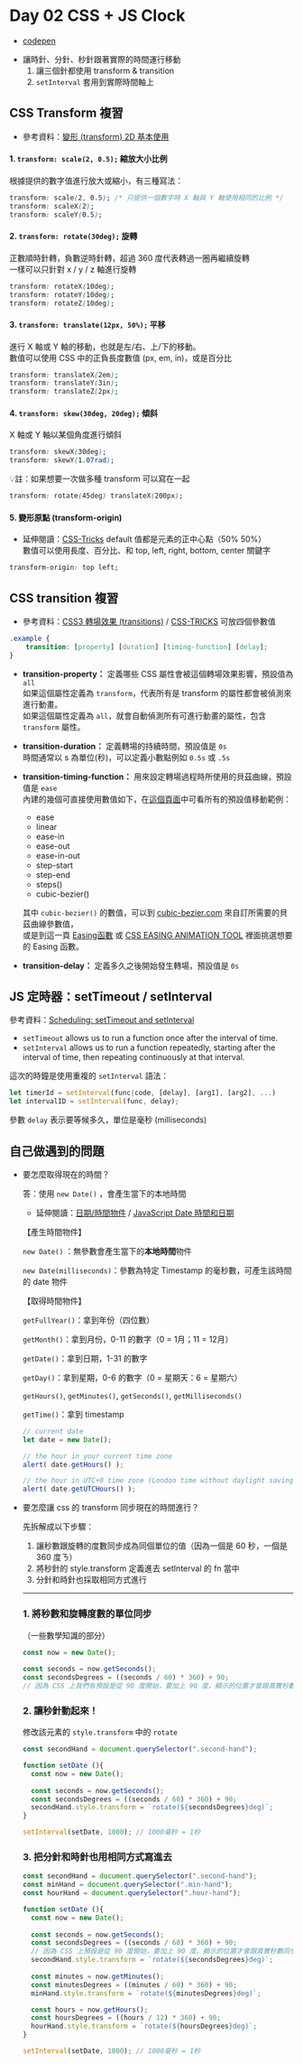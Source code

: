 # Day 02 CSS + JS Clock
- [codepen](https://codepen.io/elenachien/pen/xxdZOov?editors=1111)
* 讓時針、分針、秒針跟著實際的時間運行移動
  1. 讓三個針都使用 transform & transition
  2. `setInterval` 套用到實際時間軸上
## CSS Transform 複習
* 參考資料：[變形 (transform) 2D 基本使用](https://eyesofkids.gitbooks.io/css3/content/contents/transform2d.html)
#### 1. `transform: scale(2, 0.5);`  縮放大小比例
根據提供的數字值進行放大或縮小，有三種寫法：
```css
transform: scale(2, 0.5); /* 只提供一個數字時 X 軸與 Y 軸使用相同的比例 */
transform: scaleX(2);
transform: scaleY(0.5);
```
#### 2. `transform: rotate(30deg);`  旋轉
正數順時針轉，負數逆時針轉，超過 360 度代表轉過一圈再繼續旋轉 <br>
一樣可以只針對 x / y / z 軸進行旋轉
```css
transform: rotateX(10deg);
transform: rotateY(10deg);
transform: rotateZ(10deg);
```
#### 3. `transform: translate(12px, 50%);`  平移
進行 X 軸或 Y 軸的移動，也就是左/右、上/下的移動。<br>
數值可以使用 CSS 中的正負長度數值 (px, em, in)，或是百分比
```css
transform: translateX(2em);
transform: translateY(3in);
transform: translateZ(2px);
```
#### 4. `transform: skew(30deg, 20deg);`  傾斜
X 軸或 Y 軸以某個角度進行傾斜
```css
transform: skewX(30deg);
transform: skewY(1.07rad);
```
💡註：如果想要一次做多種 transform 可以寫在一起
```css
transform: rotate(45deg) translateX(200px);
```
#### 5. 變形原點 (transform-origin)
* 延伸閱讀：[CSS-Tricks](https://css-tricks.com/almanac/properties/t/transform-origin/)
default 值都是元素的正中心點（50% 50%）<br>
數值可以使用長度、百分比、和 top, left, right, bottom, center 關鍵字
```css
transform-origin: top left;
```
## CSS transition 複習
* 參考資料：[CSS3 轉場效果 (transitions)](https://eyesofkids.gitbooks.io/css3/content/contents/transitions.html) /  [CSS-TRICKS](https://css-tricks.com/almanac/properties/t/transition/)
可放四個參數值
```css
.example {
    transition: [property] [duration] [timing-function] [delay];
}
```
* **transition-property：** 定義哪些 CSS 屬性會被這個轉場效果影響，預設值為 `all`<br>
如果這個屬性定義為 `transform`，代表所有是 transform 的屬性都會被偵測來進行動畫。<br>
如果這個屬性定義為 `all`，就會自動偵測所有可進行動畫的屬性，包含 `transform` 屬性。
* **transition-duration：** 定義轉場的持續時間，預設值是 `0s`<br>
時間通常以 s 為單位(秒)，可以定義小數點例如 `0.5s` 或 `.5s`
* **transition-timing-function：** 用來設定轉場過程時所使用的貝茲曲線，預設值是 `ease`<br>
內建的幾個可直接使用數值如下，在[這個頁面](https://developer.mozilla.org/en-US/docs/Web/CSS/transition-timing-function)中可看所有的預設值移動範例：
    - ease
    - linear
    - ease-in
    - ease-out
    - ease-in-out
    - step-start
    - step-end
    - steps()
    - cubic-bezier()

    其中 `cubic-bezier()` 的數值，可以到 [cubic-bezier.com](http://cubic-bezier.com/) 來自訂所需要的貝茲曲線參數值，<br>
    或是到這一頁 [Easing函數](http://easings.net/zh-tw) 或 [CSS EASING ANIMATION TOOL](https://matthewlein.com/ceaser/) 裡面挑選想要的 Easing 函數。
* **transition-delay：** 定義多久之後開始發生轉場，預設值是 `0s`<br>

## JS 定時器：setTimeout / setInterval 
參考資料：[Scheduling: setTimeout and setInterval](https://javascript.info/settimeout-setinterval)

* `setTimeout` allows us to run a function once after the interval of time.
* `setInterval` allows us to run a function repeatedly, starting after the interval of time, then repeating continuously at that interval.

這次的時鐘是使用重複的 `setInterval`  語法：

```jsx
let timerId = setInterval(func|code, [delay], [arg1], [arg2], ...)
let intervalID = setInterval(func, delay);
```

參數 `delay` 表示要等候多久，單位是毫秒 (milliseconds)

## 自己做遇到的問題

- 要怎麼取得現在的時間？

    答：使用 `new Date()` ，會產生當下的本地時間

    - 延伸閱讀：[日期/時間物件](https://javascript.info/date) / [JavaScript Date 時間和日期](https://www.fooish.com/javascript/date/)

    【產生時間物件】

    `new Date()` ：無參數會產生當下的**本地時間**物件

    `new Date(milliseconds)`：參數為特定 Timestamp 的毫秒數，可產生該時間的 date 物件

    【取得時間物件】

    `getFullYear()`：拿到年份（四位數）

    `getMonth()`：拿到月份，0-11 的數字（0 = 1月；11 = 12月）

    `getDate()`：拿到日期，1-31 的數字

    `getDay()`：拿到星期，0-6 的數字（0 = 星期天：6 = 星期六）

    `getHours()`, `getMinutes()`, `getSeconds()`, `getMilliseconds()`

    `getTime()`：拿到 timestamp 

    ```jsx
    // current date
    let date = new Date();

    // the hour in your current time zone
    alert( date.getHours() );

    // the hour in UTC+0 time zone (London time without daylight savings)
    alert( date.getUTCHours() );
    ```

- 要怎麼讓 css 的 transform 同步現在的時間進行？

    先拆解成以下步驟：

    1. 讓秒數跟旋轉的度數同步成為同個單位的值（因為一個是 60 秒，一個是 360 度ㄋ）
    2. 將秒針的 style.transform 定義進去 setInterval 的 fn 當中
    3. 分針和時針也採取相同方式進行

    ---

    ### 1. 將秒數和旋轉度數的單位同步

    （一些數學知識的部分）

    ```jsx
    const now = new Date();
      
    const seconds = now.getSeconds();
    const secondsDegrees = ((seconds / 60) * 360) + 90;
    // 因為 CSS 上我們有預設是從 90 度開始，要加上 90 度，顯示的位置才會跟真實秒數同步
    ```

    ### 2. 讓秒針動起來！

    修改該元素的 `style.transform` 中的 `rotate` 

    ```jsx
    const secondHand = document.querySelector(".second-hand");

    function setDate (){
      const now = new Date();
      
      const seconds = now.getSeconds();
      const secondsDegrees = ((seconds / 60) * 360) + 90;
      secondHand.style.transform = `rotate(${secondsDegrees}deg)`;
    }

    setInterval(setDate, 1000); // 1000毫秒 = 1秒
    ```

    ### 3. 把分針和時針也用相同方式寫進去

    ```jsx
    const secondHand = document.querySelector(".second-hand");
    const minHand = document.querySelector(".min-hand");
    const hourHand = document.querySelector(".hour-hand");

    function setDate (){
      const now = new Date();
      
      const seconds = now.getSeconds();
      const secondsDegrees = ((seconds / 60) * 360) + 90;
      // 因為 CSS 上預設是從 90 度開始，要加上 90 度，顯示的位置才會跟真實秒數同步
      secondHand.style.transform = `rotate(${secondsDegrees}deg)`;
      
      const minutes = now.getMinutes();
      const minutesDegrees = ((minutes / 60) * 360) + 90;
      minHand.style.transform = `rotate(${minutesDegrees}deg)`;

      const hours = now.getHours();
      const hoursDegrees = ((hours / 12) * 360) + 90;
      hourHand.style.transform = `rotate(${hoursDegrees}deg)`;  
    }

    setInterval(setDate, 1000); // 1000毫秒 = 1秒
    ```

